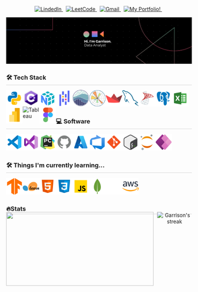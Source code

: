 
<!-- Top buttons -->
<p align="center">
  <a href="https://www.linkedin.com/in/garrison-lowe-b343831a6/" target="_blank">
    <picture>
      <source media="(prefers-color-scheme: dark)" srcset="https://img.shields.io/badge/linkedin-2e3440.svg?&style=for-the-badge&logo=linkedin&logoColor=0A66C2">
      <source media="(prefers-color-scheme: light)"srcset="https://img.shields.io/badge/linkedin-eceff4.svg?&style=for-the-badge&logo=linkedin&logoColor=0A66C2">
      <img alt="LindedIn" src="https://img.shields.io/badge/linkedin-eceff4.svg?&style=for-the-badge&logo=linkedin&logoColor=0A66C2">
    </picture>
  </a>&nbsp;
  <a href="https://leetcode.com/u/garrisonlowe/" target="_blank">
    <picture>
      <source media="(prefers-color-scheme: dark)" srcset="https://img.shields.io/badge/leetcode-2e3440.svg?&style=for-the-badge&logo=leetcode">
      <source media="(prefers-color-scheme: light)" srcset="https://img.shields.io/badge/leetcode-eceff4.svg?&style=for-the-badge&logo=leetcode">
      <img alt="LeetCode" src="https://img.shields.io/badge/leetcode-eceff4.svg?&style=for-the-badge&logo=leetcode">
    </picture>
  </a>&nbsp;
  <a href="mailto:garrisonslowe@gmail.com">
    <picture>
      <source media="(prefers-color-scheme: dark)" srcset="https://img.shields.io/badge/gmail-2e3440.svg?&style=for-the-badge&logo=gmail&logoColor=D14836">
      <source media="(prefers-color-scheme: light)"srcset="https://img.shields.io/badge/gmail-eceff4.svg?&style=for-the-badge&logo=gmail&logoColor=D14836">
      <img alt="Gmail" src="https://img.shields.io/badge/gmail-eceff4.svg?&style=for-the-badge&logo=gmail&logoColor=D14836">
    </picture>
  </a>&nbsp;
  <a href="https://garrisonportfol.io" target="_blank">
    <picture>
      <source media="(prefers-color-scheme: dark)" srcset="https://img.shields.io/badge/My_Portfolio!-2e3440.svg?&style=for-the-badge&logo=portfolio&logoColor=02FF99">
      <source media="(prefers-color-scheme: light)" srcset="https://img.shields.io/badge/My_Portfolio!-eceff4.svg?&style=for-the-badge&logo=portfolio&logoColor=02FF99">
      <img alt="My Portfolio!" src="https://img.shields.io/badge/My_Portfolio-eceff4.svg?&style=for-the-badge&logo=portfolio&logoColor=02FF99">
    </picture>
  </a>&nbsp;
</p>

<!-- Banner -->
[![](./src/banner.png)](#)


<!-- Tech stack -->
<h3 align="left" style="margin-bottom: -10px;">🛠️ Tech Stack</h3>
<hr style="height: .25px; background-color: lightgrey; border: none; width: 100%;">

<div>
    <img align="left" alt="Python" title="Python" width="45px" src="src\icons8-python-480.png" />
    <img align="left" alt="C#" title="C#" width="45px" src="src\c-logo-icon-28402.png" />
    <img align="left" alt="NumPy" title="NumPy" width="45px" src="src\icons8-numpy-480 (1).png" />
    <img align="left" alt="Pandas" title="Pandas" width="45px" src="src\icons8-pandas-logo-480.png" />
    <img align="left" alt="Seaborn" title="Seaborn" width="45px" src="src\seaborn-1.svg" />
    <img align="left" alt="Matplotlib" title="Matplotlib" width="45px" src="src\Matplotlib.png" />
    <img align="left" alt="Streamlit" title="Streamlit" width="45px" src="src\Streamlit.svg" />
    <img align="left" alt="MySQL" title="MySQL" width="45px" src="src\MySQL.png" />
    <img align="left" alt="SQL Server" title="SQL Server" width="45px" src="src\icons8-microsoft-sql-server-480.png" />
    <img align="left" alt="PostgreSQL" title="PostgreSQL" width="45px" src="src\icons8-postgres-480 (1).png" />
    <img align="left" alt="Excel" title="Excel" width="45px" src="src\icons8-excel-480.png" />
    <img align="left" alt="Power BI" title="Power BI" width="45px" src="src\icons8-power-bi-2021-480 (1).png" />
    <img align="left" alt="Tableau" title="Tableau" width="45px" src="https://cdn.worldvectorlogo.com/logos/tableau-software.svg" />
    <img align="left" alt="Figma" title="Figma" width="45px" src="src\icons8-figma-480.png" />
</div>

<br/>
<br/>
<br/>

<!-- Softwares -->
<h3 align="left" style="margin-bottom: -10px;">💻 Software</h3>
<hr style="height: .25px; background-color: lightgrey; border: none; width: 100%;">

<div>
    <img align="left" alt="VS Code" title="VS Code" width="45px" src="src\icons8-vs-code-480.png" />
    <img align="left" alt="Visual Studio" title="Visual Studio" width="45px" src="src\icons8-visual-studio-480.png" />
    <img align="left" alt="PyCharm" title="PyCharm" width="45px" src="src\icons8-pycharm-480.png" />
    <img align="left" alt="GitHub" title="GitHub" width="45px" src="src\icons8-github-480 (1).png" />
    <img align="left" alt="Azure" title="Azure" width="45px" src="src\icons8-azure-240.png" />
    <img align="left" alt="Azure DevOps" title="Azure DevOps" width="45px" src="src\Azure Devops.png" />
    <img align="left" alt="Git" title="Git" width="45px" src="src\icons8-git-480.png" />
    <img align="left" alt="Bash" title="Bash" width="45px" src="src\icons8-bash-480.png" />
    <img align="left" alt="Jupyter" title="Jupyter" width="45px" src="src\icons8-jupyter-240.png" />
    <img align="left" alt="Power Apps" title="Power Apps" width="45px" src="src\icons8-power-apps-240.png" />
</div>

<br/>
<br/>
<br/>

<!-- Things im Learning -->
<h3 align="left" style="margin-bottom: -10px;">🛠️ Things I'm currently learning...</h3>
<hr style="height: .25px; background-color: lightgrey; border: none; width: 100%;">

<div>
  <img align="left" alt="Tensor Flow" title="Tensor Flow" width="45px" src="src\TensorFlow.svg" />
    <img align="left" alt="Scikit Learn" title="Scikit Learn" width="45px" src="src\scikit-learn.png" />
    <img align="left" alt="HTML" title="HTML" width="45px" src="src\icons8-html-480.png" />
    <img align="left" alt="CSS" title="CSS" width="45px" src="src\icons8-css-480.png" />
    <img align="left" alt="JavaScript" title="JavaScript" width="45px" src="src\icons8-javascript-480.png" />
    <img align="left" alt="MongoDB" title="MongoDB" width="45px" src="src\icons8-mongo-db-96.png" />
    <img align="left" alt="Next.js" title="Next.js" width="45px" src="src\icons8-nextjs-480.png" />
    <img align="left" alt="Next.js" title="Next.js" width="45px" src="src\AWS.png" />
</div>

<br/>
<br/>
<br/>

<!-- Stats -->
<h3 align="left" style="margin-bottom: -10px;">🔥Stats</h3>
<hr style="height: .25px; background-color: lightgrey; border: none; width: 100%;">
<div align = "center" style="display: flex; justify-content: space-between; align-items: center; gap: 10px; margin-top: -20px">
    <img style="height: 200px; width:400px" src="https://github-readme-stats.vercel.app/api?username=garrisonlowe&hide=stars&show_icons=true&card_width=250&theme=transparent&hide_border=true">
    <img title="🔥 Get streak stats for your profile at git.io/streak-stats" alt="Garrison's streak" style="height: 200px; width:400px" src="https://github-readme-streak-stats.herokuapp.com/?user=garrisonlowe&theme=transparent&hide_border=true&text_color=02ff99"/>
</div>

